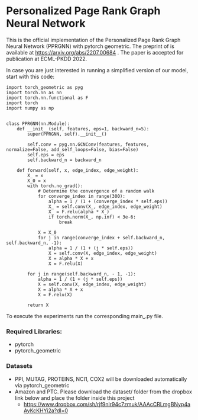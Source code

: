 # Personalized Page Rank Graph Neural Network

This is the official implementation of the Personalized Page Rank Graph Neural Network (PPRGNN) with pytorch geometric.
The preprint of is available at https://arxiv.org/abs/2207.00684 . The paper is accepted for publication at ECML-PKDD 2022.

In case you are just interested in running a simplified version of our model, start with this code:

```
import torch_geometric as pyg
import torch.nn as nn
import torch.nn.functional as F
import torch
import numpy as np


class PPRGNN(nn.Module):
    def __init__(self, features, eps=1, backward_n=5):
        super(PPRGNN, self).__init__()

        self.conv = pyg.nn.GCNConv(features, features, normalize=False, add_self_loops=False, bias=False)
        self.eps = eps
        self.backward_n = backward_n

    def forward(self, x, edge_index, edge_weight):
        X_ = x
        X_0 = x
        with torch.no_grad():
            # Determine the convergence of a random walk
            for converge_index in range(300):
                alpha = 1 / (1 + (converge_index * self.eps))
                X_ = self.conv(X_, edge_index, edge_weight)
                X_ = F.relu(alpha * X_)
                if torch.norm(X_, np.inf) < 3e-6:
                    break

            X = X_0
            for j in range(converge_index + self.backward_n, self.backward_n, -1):
                alpha = 1 / (1 + (j * self.eps))
                X = self.conv(X, edge_index, edge_weight)
                X = alpha * X + x
                X = F.relu(X)

        for j in range(self.backward_n, - 1, -1):
            alpha = 1 / (1 + (j * self.eps))
            X = self.conv(X, edge_index, edge_weight)
            X = alpha * X + x
            X = F.relu(X)

        return X
```

To execute the experiments run the corresponding main_<NAME>.py file.

### Required Libraries:

* pytorch
* pytorch_geometric


### Datasets

* PPI, MUTAG, PROTEINS, NCI1, COX2 will be downloaded automatically via pytorch_geometric
* Amazon and PTC. Please download the dataset/ folder from the dropbox link below and place the folder inside this project
  * https://www.dropbox.com/sh/rjf9nlr94c7zmuk/AAAcCRLmgBNyp4aAyKcKHYi2a?dl=0
